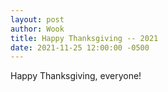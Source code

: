 ```yaml
---
layout: post
author: Wook
title: Happy Thanksgiving -- 2021
date: 2021-11-25 12:00:00 -0500
---
```


Happy Thanksgiving, everyone!